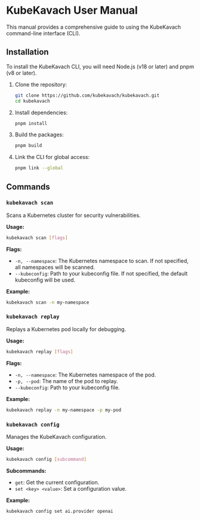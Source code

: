 
# KubeKavach User Manual

This manual provides a comprehensive guide to using the KubeKavach command-line interface (CLI).

## Installation

To install the KubeKavach CLI, you will need Node.js (v18 or later) and pnpm (v8 or later).

1.  Clone the repository:
    ```bash
    git clone https://github.com/kubekavach/kubekavach.git
    cd kubekavach
    ```

2.  Install dependencies:
    ```bash
    pnpm install
    ```

3.  Build the packages:
    ```bash
    pnpm build
    ```

4.  Link the CLI for global access:
    ```bash
    pnpm link --global
    ```

## Commands

### `kubekavach scan`

Scans a Kubernetes cluster for security vulnerabilities.

**Usage:**

```bash
kubekavach scan [flags]
```

**Flags:**

*   `-n, --namespace`: The Kubernetes namespace to scan. If not specified, all namespaces will be scanned.
*   `--kubeconfig`: Path to your kubeconfig file. If not specified, the default kubeconfig will be used.

**Example:**

```bash
kubekavach scan -n my-namespace
```

### `kubekavach replay`

Replays a Kubernetes pod locally for debugging.

**Usage:**

```bash
kubekavach replay [flags]
```

**Flags:**

*   `-n, --namespace`: The Kubernetes namespace of the pod.
*   `-p, --pod`: The name of the pod to replay.
*   `--kubeconfig`: Path to your kubeconfig file.

**Example:**

```bash
kubekavach replay -n my-namespace -p my-pod
```

### `kubekavach config`

Manages the KubeKavach configuration.

**Usage:**

```bash
kubekavach config [subcommand]
```

**Subcommands:**

*   `get`: Get the current configuration.
*   `set <key> <value>`: Set a configuration value.

**Example:**

```bash
kubekavach config set ai.provider openai
```
